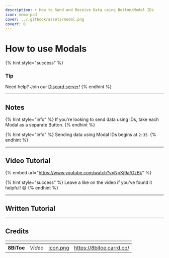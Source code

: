 ```yaml
---
description: + How to Send and Receive Data using Button/Modal IDs
icon: memo-pad
cover: ../.gitbook/assets/modal.png
coverY: 0
---
```


# How to use Modals

{% hint style="success" %}
### Tip

Need help? Join our [Discord server](https://dsc.gg/inventutor)!
{% endhint %}

***

## Notes

{% hint style="info" %}
If you're looking to send data using IDs, take each Modal as a separate Button.
{% endhint %}

{% hint style="info" %}
Sending data using Modal IDs begins at `2:35`.
{% endhint %}

***

## Video Tutorial

{% embed url="https://www.youtube.com/watch?v=NpKj9afGzBk" %}

{% hint style="success" %}
Leave a like on the video if you've found it helpful! 😄
{% endhint %}

***

## Written Tutorial



***

## Credits

<table data-view="cards"><thead><tr><th></th><th></th><th data-hidden data-card-cover data-type="files"></th><th data-hidden data-card-target data-type="content-ref"></th></tr></thead><tbody><tr><td><strong>8BiToe</strong></td><td><em>Video</em></td><td><a href="../.gitbook/assets/icon.png">icon.png</a></td><td><a href="https://8bitoe.carrd.co/">https://8bitoe.carrd.co/</a></td></tr></tbody></table>
